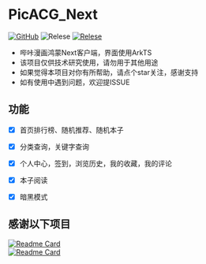 # PicACG_Next

[![GitHub](https://img.shields.io/github/license/Luxcis/PicACG_Next)](https://raw.githubusercontent.com/Luxcis/PicACG_Next/master/LICENSE.txt)
![Relese](https://img.shields.io/badge/AtkTS-13-brightgreen)
[![Relese](https://img.shields.io/github/v/release/Luxcis/PicACG_Next)](https://github.com/Luxcis/PicACG_Next/releases)

- 哔咔漫画鸿蒙Next客户端，界面使用ArkTS
- 该项目仅供技术研究使用，请勿用于其他用途
- 如果觉得本项目对你有所帮助，请点个star关注，感谢支持
- 如有使用中遇到问题，欢迎提ISSUE

## 功能
- [x] 首页排行榜、随机推荐、随机本子
- [x] 分类查询，关键字查询
- [x] 个人中心，签到，浏览历史，我的收藏，我的评论
- [x] 本子阅读
- [x] 暗黑模式


## 感谢以下项目
  [![Readme Card](https://github-readme-stats.vercel.app/api/pin/?username=2024baibai&repo=PicaComic-Api)](https://github.com/2024baibai/PicaComic-Api)  
  [![Readme Card](https://github-readme-stats.vercel.app/api/pin/?username=tonquer&repo=picacg-qt)](https://github.com/tonquer/picacg-qt)  
